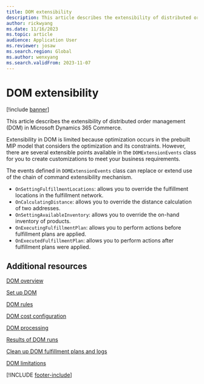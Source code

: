 ```yaml
---
title: DOM extensibility
description: This article describes the extensibility of distributed order management (DOM) in Microsoft Dynamics 365 Commerce.
author: rickwyang
ms.date: 11/16/2023
ms.topic: article
audience: Application User
ms.reviewer: josaw
ms.search.region: Global
ms.author: wenxyang
ms.search.validFrom: 2023-11-07
---
```


# DOM extensibility

[!include [banner](includes/banner.md)]

This article describes the extensibility of distributed order management (DOM) in Microsoft Dynamics 365 Commerce.

Extensibility in DOM is limited because optimization occurs in the prebuilt MIP model that considers the optimization and its constraints. However, there are several extensible points available in the `DOMExtensionEvents` class for you to create customizations to meet your business requirements.

The events defined in `DOMExtensionEvents` class can replace or extend use of the chain of command extensibility mechanism.
- `OnSettingFulfillmentLocations`: allows you to override the fulfillment locations in the fulfillment network.
- `OnCalculatingDistance`: allows you to override the distance calculation of two addresses.
- `OnSettingAvailableInventory`: allows you to override the on-hand inventory of products.
- `OnExecutingFulfillmentPlan`: allows you to perform actions before fulfillment plans are applied.
- `OnExecutedFulfillmentPlan`: allows you to perform actions after fulfillment plans were applied.

## Additional resources

[DOM overview](dom.md)

[Set up DOM](dom-set-up.md)

[DOM rules](dom-rules.md)

[DOM cost configuration](dom-costs.md)

[DOM processing](dom-processing.md)

[Results of DOM runs](dom-runs-results.md)

[Clean up DOM fulfillment plans and logs](dom-clean-up.md)

[DOM limitations](dom-limitations.md)

[!INCLUDE [footer-include](../includes/footer-banner.md)]
